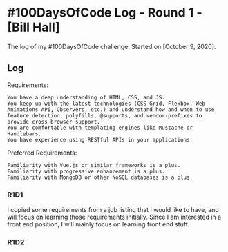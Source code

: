# #100DaysOfCode Log - Round 1 - [Bill Hall]

The log of my #100DaysOfCode challenge. Started on [October 9, 2020].

## Log
Requirements:

    You have a deep understanding of HTML, CSS, and JS.
    You keep up with the latest technologies (CSS Grid, Flexbox, Web Animations API, Observers, etc.) and understand how and when to use feature detection, polyfills, @supports, and vendor-prefixes to provide cross-browser support.
    You are comfortable with templating engines like Mustache or Handlebars.
    You have experience using RESTful APIs in your applications.

Preferred Requirements:

    Familiarity with Vue.js or similar frameworks is a plus.
    Familiarity with progressive enhancement is a plus.
    Familiarity with MongoDB or other NoSQL databases is a plus.

### R1D1 
I copied some requirements from a job listing that I would like to have, and will focus on learning those requirements initially. Since I am interested in a front end position, I will mainly focus on learning front end stuff. 

### R1D2

